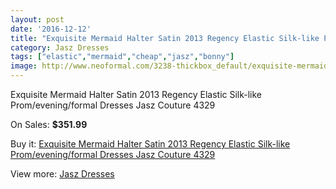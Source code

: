 ```yaml
---
layout: post
date: '2016-12-12'
title: "Exquisite Mermaid Halter Satin 2013 Regency Elastic Silk-like Prom/evening/formal Dresses Jasz Couture 4329"
category: Jasz Dresses
tags: ["elastic","mermaid","cheap","jasz","bonny"]
image: http://www.neoformal.com/3238-thickbox_default/exquisite-mermaid-halter-satin-2013-regency-elastic-silk-like-prom-evening-formal-dresses-jasz-couture-4329.jpg
---
```

Exquisite Mermaid Halter Satin 2013 Regency Elastic Silk-like Prom/evening/formal Dresses Jasz Couture 4329

On Sales: **$351.99**
<a href="https://www.neoformal.com/en/jasz-dresses/1209-exquisite-mermaid-halter-satin-2013-regency-elastic-silk-like-prom-evening-formal-dresses-jasz-couture-4329.html"><amp-img layout="responsive" width="600" height="600" src="//www.neoformal.com/3238-thickbox_default/exquisite-mermaid-halter-satin-2013-regency-elastic-silk-like-prom-evening-formal-dresses-jasz-couture-4329.jpg" alt="Exquisite Mermaid Halter Satin 2013 Regency Elastic Silk-like Prom/evening/formal Dresses Jasz Couture 4329 0" /></a>
<a href="https://www.neoformal.com/en/jasz-dresses/1209-exquisite-mermaid-halter-satin-2013-regency-elastic-silk-like-prom-evening-formal-dresses-jasz-couture-4329.html"><amp-img layout="responsive" width="600" height="600" src="//www.neoformal.com/3239-thickbox_default/exquisite-mermaid-halter-satin-2013-regency-elastic-silk-like-prom-evening-formal-dresses-jasz-couture-4329.jpg" alt="Exquisite Mermaid Halter Satin 2013 Regency Elastic Silk-like Prom/evening/formal Dresses Jasz Couture 4329 1" /></a>
<a href="https://www.neoformal.com/en/jasz-dresses/1209-exquisite-mermaid-halter-satin-2013-regency-elastic-silk-like-prom-evening-formal-dresses-jasz-couture-4329.html"><amp-img layout="responsive" width="600" height="600" src="//www.neoformal.com/3240-thickbox_default/exquisite-mermaid-halter-satin-2013-regency-elastic-silk-like-prom-evening-formal-dresses-jasz-couture-4329.jpg" alt="Exquisite Mermaid Halter Satin 2013 Regency Elastic Silk-like Prom/evening/formal Dresses Jasz Couture 4329 2" /></a>

Buy it: [Exquisite Mermaid Halter Satin 2013 Regency Elastic Silk-like Prom/evening/formal Dresses Jasz Couture 4329](https://www.neoformal.com/en/jasz-dresses/1209-exquisite-mermaid-halter-satin-2013-regency-elastic-silk-like-prom-evening-formal-dresses-jasz-couture-4329.html "Exquisite Mermaid Halter Satin 2013 Regency Elastic Silk-like Prom/evening/formal Dresses Jasz Couture 4329")

View more: [Jasz Dresses](https://www.neoformal.com/en/13-jasz-dresses "Jasz Dresses")